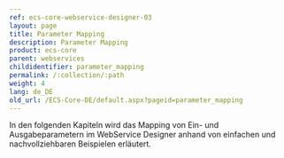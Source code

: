 ```yaml
---
ref: ecs-core-webservice-designer-03
layout: page
title: Parameter Mapping
description: Parameter Mapping
product: ecs-core
parent: webservices
childidentifier: parameter_mapping
permalink: /:collection/:path
weight: 4
lang: de_DE
old_url: /ECS-Core-DE/default.aspx?pageid=parameter_mapping
---
```


In den folgenden Kapiteln wird das Mapping von Ein- und Ausgabeparametern im WebService Designer anhand von einfachen und nachvollziehbaren Beispielen erläutert. 